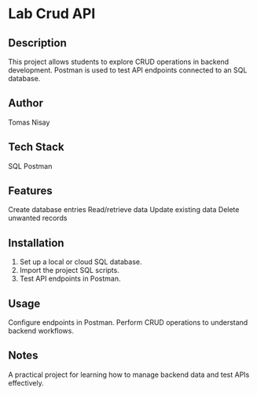 # Lab Crud API

## Description
This project allows students to explore CRUD operations in backend development. Postman is used to test API endpoints connected to an SQL database.

## Author
Tomas Nisay

## Tech Stack
SQL
Postman

## Features
Create database entries
Read/retrieve data
Update existing data
Delete unwanted records

## Installation
1. Set up a local or cloud SQL database.
2. Import the project SQL scripts.
3. Test API endpoints in Postman.

## Usage
Configure endpoints in Postman.
Perform CRUD operations to understand backend workflows.

## Notes
A practical project for learning how to manage backend data and test APIs effectively.
